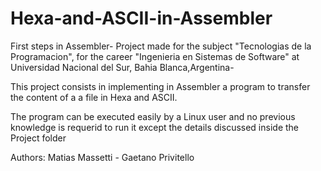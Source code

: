 # Hexa-and-ASCII-in-Assembler

First steps in Assembler- Project made for the subject "Tecnologias de la Programacion", for the career "Ingenieria en Sistemas de Software" at Universidad Nacional del Sur, Bahia Blanca,Argentina-

This project consists in implementing in Assembler a program to transfer the content of a a file in Hexa and ASCII.

The program can be executed easily by a Linux user and no previous knowledge is requerid to run it
except the details discussed inside the Project folder


Authors: Matias Massetti - Gaetano Privitello 
